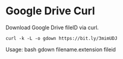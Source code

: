 # Google Drive Curl
Download Google Drive fileID via curl.

```console
curl -k -L -o gdown https://bit.ly/3mimUDJ
```

Usage: bash gdown filename.extension fileid
